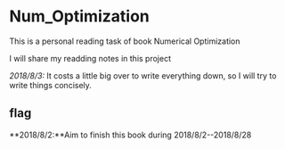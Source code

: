 # Num_Optimization

This is a personal reading task of book Numerical Optimization

I will share my readding notes in this project

*2018/8/3:* It costs a little big over to write everything down, so I will try to write things concisely.

## flag
**2018/8/2:**Aim to finish this book during 2018/8/2--2018/8/28
